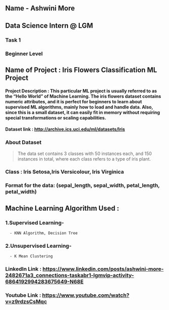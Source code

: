 ## Name - Ashwini More
## Data Science Intern @ LGM
### Task 1
### Beginner Level
## Name of Project : Iris Flowers Classification ML Project
#### Project Description : This particular ML project is usually referred to as the “Hello World” of Machine Learning. The iris flowers dataset contains numeric attributes, and     it is perfect for beginners to learn about supervised ML algorithms, mainly how to load and handle data. Also, since this is a small dataset, it can easily fit in memory without   requiring special transformations or scaling capabilities.
#### Dataset link : http://archive.ics.uci.edu/ml/datasets/Iris
### About Dataset
  > The data set contains 3 classes with 50 instances each, and 150 instances in total, where each class refers to a type of iris plant.

### Class : Iris Setosa,Iris Versicolour, Iris Virginica

### Format for the data: (sepal_length, sepal_width, petal_length, petal_width)

## Machine Learning Algorithm Used :
### 1.Supervised Learning-
      - KNN Algorithm, Decision Tree
### 2.Unsupervised Learning-
      - K Mean Clustering
      
### LinkedIn Link : https://www.linkedin.com/posts/ashwini-more-2482671a3_connections-taskabr1-lgmvip-activity-6864192994283675649-N68E
### Youtube Link : https://www.youtube.com/watch?v=z9rdzsCsMqc
